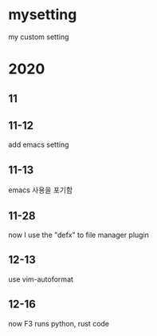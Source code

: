 # mysetting
my custom setting

# 2020
## 11
## 11-12
add emacs setting
## 11-13
emacs 사용을 포기함
## 11-28
now I use the "defx" to file manager plugin
## 12-13
use vim-autoformat
## 12-16
now F3 runs python, rust code
